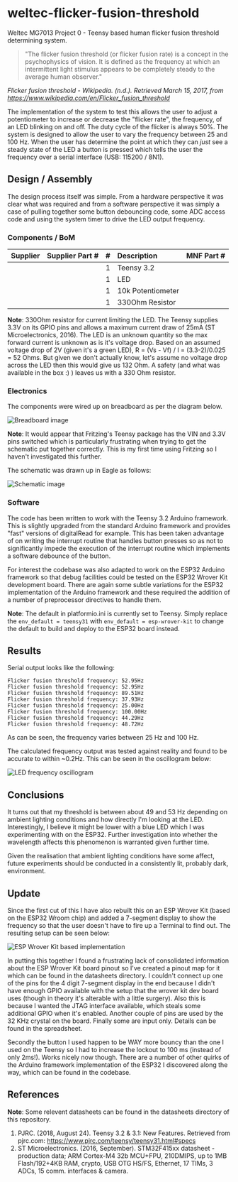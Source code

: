 # weltec-flicker-fusion-threshold

Weltec MG7013 Project 0 - Teensy based human flicker fusion threshold determining system.

>"The flicker fusion threshold (or flicker fusion rate) is a concept in the psychophysics of vision. It is defined as the frequency at which an intermittent light stimulus appears to be completely steady to the average human observer."

*Flicker fusion threshold - Wikipedia. (n.d.). Retrieved March 15, 2017, from https://www.wikipedia.com/en/Flicker_fusion_threshold*

The implementation of the system to test this allows the user to adjust a potentiometer to increase or decrease the "flicker rate", the frequency, of an LED blinking on and off. The duty cycle of the flicker is always 50%. The system is designed to allow the user to vary the frequency between 25 and 100 Hz. When the user has determine the point at which they can *just* see a steady state of the LED a button is pressed which tells the user the frequency over a serial interface (USB: 115200 / 8N1).

## Design / Assembly
The design process itself was simple. From a hardware perspective it was clear what was required and from a software perspective it was simply a case of pulling together some button debouncing code, some ADC access code and using the system timer to drive the LED output frequency.  

### Components / BoM
| Supplier | Supplier Part # | # | Description       | MNF Part # |
|:---------|:---------------:|---|:------------------|:-----------|
|          |                 | 1 | Teensy 3.2        |            |
|          |                 | 1 | LED               |            |
|          |                 | 1 | 10k Potentiometer |            |
|          |                 | 1 | 330Ohm Resistor   |            |

**Note**: 330Ohm resistor for current limiting the LED. The Teensy supplies 3.3V on its GPIO pins and allows a maximum current draw of 25mA (ST Microelectronics, 2016). The LED is an unknown quantity so the max forward current is unknown as is it's voltage drop. Based on an assumed voltage drop of 2V (given it's a green LED), R = (Vs - Vf) / I = (3.3-2)/0.025 = 52 Ohms. But given we don't actually know, let's assume no voltage drop across the LED then this would give us 132 Ohm. A safety (and what was available in the box :) ) leaves us with a 330 Ohm resistor.

### Electronics
The components were wired up on breadboard as per the diagram below.

![Breadboard image](electronics/breadboard.png)

**Note**: It would appear that Fritzing's Teensy package has the VIN and 3.3V pins switched which is particularly frustrating when trying to get the schematic put together correctly. This is my first time using Fritzing so I haven't investigated this further.

The schematic was drawn up in Eagle as follows:

![Schematic image](electronics/schematic.png)

### Software

The code has been written to work with the Teensy 3.2 Arduino framework. This is slightly upgraded from the standard Arduino framework and provides "fast" versions of digitalRead for example. This has been taken advantage of on writing the interrupt routine that handles button presses so as not to significantly impede the execution of the interrupt routine which implements a software debounce of the button.

For interest the codebase was also adapted to work on the ESP32 Arduino framework so that debug facilities could be tested on the ESP32 Wrover Kit development board. There are again some subtle variations for the ESP32 implementation of the Arduino framework and these required the addition of a number of preprocessor directives to handle them.

**Note**: The default in platformio.ini is currently set to Teensy. Simply replace the `env_default = teensy31` with `env_default = esp-wrover-kit` to change the default to build and deploy to the ESP32 board instead.

## Results

Serial output looks like the following:

`Flicker fusion threshold frequency: 52.95Hz`<br>
`Flicker fusion threshold frequency: 52.95Hz`<br>
`Flicker fusion threshold frequency: 89.51Hz`<br>
`Flicker fusion threshold frequency: 37.93Hz`<br>
`Flicker fusion threshold frequency: 25.00Hz`<br>
`Flicker fusion threshold frequency: 100.00Hz`<br>
`Flicker fusion threshold frequency: 44.29Hz`<br>
`Flicker fusion threshold frequency: 48.72Hz`<br>

As can be seen, the frequency varies between 25 Hz and 100 Hz.

The calculated frequency output was tested against reality and found to be accurate to within ~0.2Hz. This can be seen in the oscillogram below:

![LED frequency oscillogram](oscillogram.PNG)

## Conclusions
It turns out that my threshold is between about 49 and 53 Hz depending on ambient lighting conditions and how directly I'm looking at the LED. Interestingly, I believe it might be lower with a blue LED which I was experimenting with on the ESP32. Further investigation into whether the wavelength affects this phenomenon is warranted given further time.

Given the realisation that ambient lighting conditions have some affect, future experiments should be conducted in a consistently lit, probably dark, environment.

## Update
Since the first cut of this I have also rebuilt this on an ESP Wrover Kit (based on the ESP32 Wroom chip) and added a 7-segment display to show the frequency so that the user doesn't have to fire up a Terminal to find out. The resulting setup can be seen below:

![ESP Wrover Kit based implementation](esp32version.jpg)

In putting this together I found a frustrating lack of consolidated information about the ESP Wrover Kit board pinout so I've created a pinout map for it which can be found in the datasheets directory. I couldn't connect up one of the pins for the 4 digit 7-segment display in the end because I didn't have enough GPIO available with the setup that the wrover kit dev board uses (though in theory it's alterable with a little surgery). Also this is because I wanted the JTAG interface available, which steals some additional GPIO when it's enabled. Another couple of pins are used by the 32 KHz crystal on the board. Finally some are input only. Details can be found in the spreadsheet.

Secondly the button I used happen to be WAY more bouncy than the one I used on the Teensy so I had to increase the lockout to 100 ms (instead of only 2ms!). Works nicely now though. There are a number of other quirks of the Arduino framework implementation of the ESP32 I discovered along the way, which can be found in the codebase.

## References

**Note**: Some relevent datasheets can be found in the datasheets directory of this repository.

1. PJRC. (2018, August 24). Teensy 3.2 & 3.1: New Features. Retrieved from pjrc.com: https://www.pjrc.com/teensy/teensy31.html#specs
2. ST Microelectronics. (2016, September). STM32F415xx datasheet - production data; ARM Cortex-M4 32b MCU+FPU, 210DMIPS, up to 1MB Flash/192+4KB RAM, crypto, USB OTG HS/FS, Ethernet, 17 TIMs, 3 ADCs, 15 comm. interfaces & camera.

